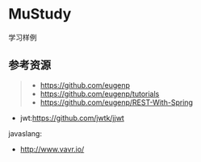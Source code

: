 # MuStudy
学习样例

## 参考资源
> - https://github.com/eugenp
> - https://github.com/eugenp/tutorials 
> - https://github.com/eugenp/REST-With-Spring
- jwt:https://github.com/jwtk/jjwt

javaslang:
  - http://www.vavr.io/
